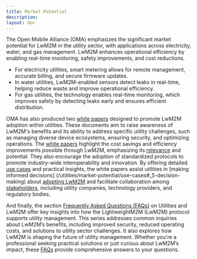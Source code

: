 ```yaml
---
title: Market Potential
description:
layout: doc
---
```



The Open Mobile Alliance (OMA) emphasizes the significant market potential for LwM2M in the utility sector, with applications across electricity, water, and gas management. LwM2M enhances operational efficiency by enabling real-time monitoring, safety improvements, and cost reductions. 
* For electricity utilities, smart metering allows for remote management, accurate billing, and secure firmware updates. 
* In water utilities, LwM2M-enabled sensors detect leaks in real-time, helping reduce waste and improve operational efficiency. 
* For gas utilities, the technology enables real-time monitoring, which improves safety by detecting leaks early and ensures efficient distribution.

OMA has also produced two [white papers](/utilities/market-potential/use-cases#whitepapers-purpose) designed to promote LwM2M adoption within utilities. These documents aim to raise awareness of LwM2M's benefits and its ability to address specific utility challenges, such as managing diverse device ecosystems, ensuring security, and optimizing operations. The [white papers](/utilities/market-potential/use-cases#whitepapers-purpose) highlight the cost savings and efficiency improvements possible through LwM2M, emphasizing its [relevance](/utilities/market-potential/use-cases#_2-relevance) and potential. They also encourage the adoption of standardized protocols to promote industry-wide interoperability and innovation. By offering detailed [use cases](/utilities/market-potential/use-cases) and practical insights, the white papers assist utilities in [making informed decisions] (/utilities/market-potential/use-cases#_5-decision-making) about [adopting LwM2M](/utilities/market-potential/use-cases#_1-adoption) and facilitate collaboration among [stakeholders](/utilities/market-potential/use-cases#_6-stakeholders), including utility companies, technology providers, and regulatory bodies.

And finally, the section [Frequently Asked Questions (FAQs)](/faq#utilities)  on Utilities and LwM2M offer key insights into how the LightweightM2M (LwM2M) protocol supports utility management. This series addresses common inquiries about LwM2M’s benefits, including improved security, reduced operating costs, and solutions to utility sector challenges. It also explores how LwM2M is shaping the future of utility management. Whether you're a professional seeking practical solutions or just curious about LwM2M’s impact, these [FAQs](/faq#utilities) provide comprehensive answers to your questions.

